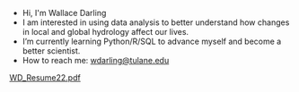- Hi, I'm Wallace Darling
- I am interested in using data analysis to better understand how changes in local and global hydrology affect our lives.
- I’m currently learning Python/R/SQL to advance myself and become a better scientist.
- How to reach me: wdarling@tulane.edu


[WD_Resume22.pdf](https://github.com/wdarlin/wdarlin/files/8343529/WD_Resume22.pdf)
